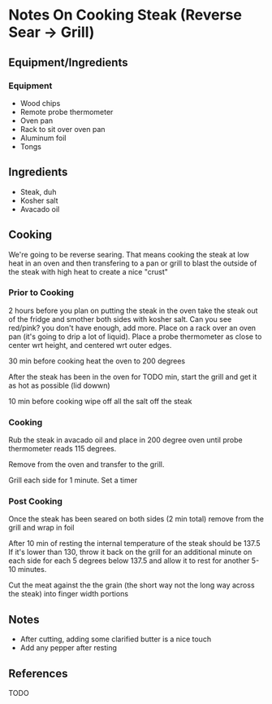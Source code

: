 # Notes On Cooking Steak (Reverse Sear -> Grill)

## Equipment/Ingredients

### Equipment

- Wood chips
- Remote probe thermometer
- Oven pan
- Rack to sit over oven pan
- Aluminum foil
- Tongs

## Ingredients 
- Steak, duh
- Kosher salt
- Avacado oil

## Cooking

We're going to be reverse searing.  That means cooking the steak at low heat in an oven
and then transfering to a pan or grill to blast the outside of the steak with high heat 
to create a nice "crust"

### Prior to Cooking
2 hours before you plan on putting the steak in the oven take the steak out of the fridge
and smother both sides with kosher salt.  Can you see red/pink? you don't have enough, add more.
Place on a rack over an oven pan (it's going to drip a lot of liquid). Place a probe thermometer
as close to center wrt height, and centered wrt outer edges.  

30 min before cooking heat the oven to 200 degrees

After the steak has been in the oven for TODO min, start the grill and get it as hot as possible (lid dowwn) 

10 min before cooking wipe off all the salt off the steak

### Cooking

Rub the steak in avacado oil and place in 200 degree oven until probe thermometer reads 115 degrees.

Remove from the oven and transfer to the grill.

Grill each side for 1 minute. Set a timer


### Post Cooking

Once the steak has been seared on both sides (2 min total) remove from the grill and wrap in foil

After 10 min of resting the internal temperature of the steak should be 137.5 
If it's lower than 130, throw it back on the grill for an additional minute on each side 
for each 5 degrees below 137.5 and allow it to rest for another 5-10 minutes.

Cut the meat against the the grain (the short way not the long way across the steak) into 
finger width portions

## Notes

- After cutting, adding some clarified butter is a nice touch
- Add any pepper after resting

## References
TODO
